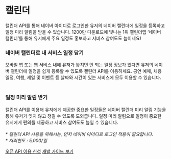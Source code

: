 # 캘린더

<html lang="ko">
<head>
    <title>NAVER Developers - 캘린더 API 소개</title>
</head>
<body>
<div class="con">
    <p class="p_desc">
        캘린더 API를 통해 네이버 아이디로 로그인한 유저의 네이버 캘린더에 일정을 등록하고 일정 미리 알림을 받을 수 있습니다. 1200만 다운로드에 빛나는 1위 캘린더앱 ‘네이버 캘린더’를 통해 유저에게 주요 일정도 홍보하고 서비스 참여도도 높이세요!
    </p>
    <div class="">
        <h3 class="h_sub">네이버 캘린더로 내 서비스 일정 담기</h3>
        <p class="p_desc">모바일 앱 또는 웹 서비스 내에 유저가 놓치면 안 되는 일정 정보가 있다면 유저의 네이버 캘린더에 일정을 쉽게 등록할 수 있도록 캘린더 API를 이용하세요. 공연 예매, 채용 일정, 여행, 세일 및 이벤트 등 날짜와 시간이 있는 서비스에 모두 이용할 수 있습니다. <br><br>
    </div>
    <div class="cont_intro calendar">
        <h3 class="h_sub">일정 미리 알림 받기</h3>
        <p class="p_desc">캘린더 API를 이용해 유저에게 제공한 중요한 일정들은 네이버 캘린더 미리 알림 기능을 통해 유저가 잊지 않고 챙길 수 있도록 도와줍니다. 일정 미리 알림으로 일정이 중요한 유저에게 편의를 제공하고 서비스 참여도도 높일 수 있습니다.<br><br>
            <em class="color_p3">* 캘린더 API 사용을 위해서는, 먼저 네이버 아이디로 로그인 적용이 필요합니다.<br>* 처리한도 : 5,000/일</em></p>
    </div>
    <div class="buttons buttons_center">
        <a class="btn_b_hi" href="/https://developers.naver.com/apps/#/register?api=calendar">오픈 API 이용 신청</a>
        <a class="btn_b_hi" href="/docs/login/calendar-api/calendar-api.md#캘린더-일정-추가-api-명세">개발 가이드 보기</a>
    </div>
</div>

</body>
</html>